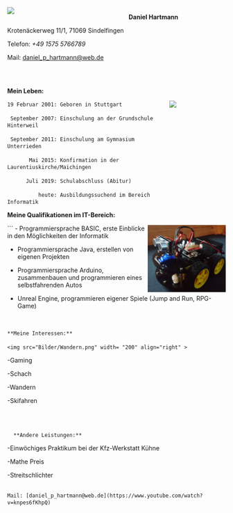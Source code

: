 
<img src="Bilder/BildDaniel1.png" width= "280" align="left" >




**Daniel Hartmann**

Krotenäckerweg 11/1, 71069 Sindelfingen

Telefon: *+49 1575 5766789*

Mail: [daniel_p_hartmann@web.de](http://mailto:daniel_p_hartmann@web.de)

```



```
**Mein Leben:**

<img src="Bilder/Abiball.png" width= "130" align="right" >

```
19 Februar 2001: Geboren in Stuttgart
           
 September 2007: Einschulung an der Grundschule Hinterweil
 
 September 2011: Einschulung am Gymnasium Unterrieden
 
       Mai 2015: Konfirmation in der Laurentiuskirche/Maichingen
 
      Juli 2019: Schulabschluss (Abitur)
     
          heute: Ausbildungssuchend im Bereich Informatik
```       

**Meine Qualifikationen im IT-Bereich:**

 <img src="Bilder/Arduino.png" width= "180" align="right" > 
 ```
- Programmiersprache BASIC, erste Einblicke in den 
  Möglichkeiten der Informatik

- Programmiersprache Java, erstellen von eigenen Projekten

- Programmiersprache Arduino, zusammenbauen und 
  programmieren eines selbstfahrenden Autos

- Unreal Engine, programmieren eigener Spiele 
  (Jump and Run, RPG-Game)
```


**Meine Interessen:**

<img src="Bilder/Wandern.png" width= "200" align="right" > 
```
 -Gaming
 
 -Schach
 
 -Wandern
           
 -Skifahren
 
``` 
  
  
  
  **Andere Leistungen:**
  ```
  -Einwöchiges Praktikum bei der Kfz-Werkstatt Kühne
  
  -Mathe Preis 
  
  -Streitschlichter
  ```
  
Mail: [daniel_p_hartmann@web.de](https://www.youtube.com/watch?v=knpes6fKhpQ)





